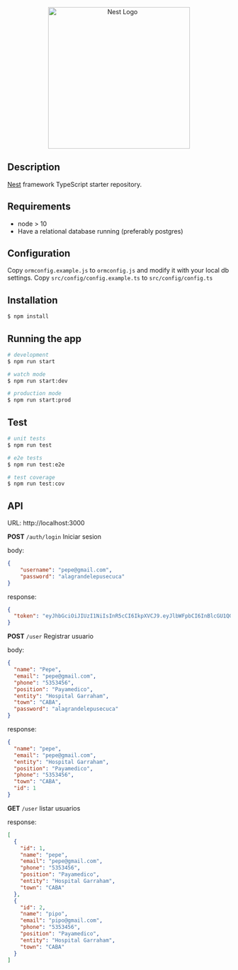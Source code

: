 <p align="center">
  <a href="http://nestjs.com/" target="blank"><img src="https://nestjs.com/img/logo_text.svg" width="320" alt="Nest Logo" /></a>
</p>

## Description

[Nest](https://github.com/nestjs/nest) framework TypeScript starter repository.

## Requirements
- node > 10
- Have a relational database running (preferably postgres)

## Configuration
Copy `ormconfig.example.js` to `ormconfig.js` and modify it with your local db settings.
Copy `src/config/config.example.ts` to `src/config/config.ts`

## Installation

```bash
$ npm install
```

## Running the app

```bash
# development
$ npm run start

# watch mode
$ npm run start:dev

# production mode
$ npm run start:prod
```

## Test

```bash
# unit tests
$ npm run test

# e2e tests
$ npm run test:e2e

# test coverage
$ npm run test:cov
```

## API
URL: http://localhost:3000

**POST** `/auth/login`
Iniciar sesion

body:
```json
{
	"username": "pepe@gmail.com",
	"password": "alagrandelepusecuca"
}
```
response:
```json
{
  "token": "eyJhbGciOiJIUzI1NiIsInR5cCI6IkpXVCJ9.eyJlbWFpbCI6InBlcGU1QGdtYWlsLmNvbSIsInN1YiI6NSwiaWF0IjoxNTg4MzY0Njk0LCJleHAiOjE1ODgzNjQ3NTR9.MBk1syfXepQgc7A92-_xpObXSnjNaKEFSDPzfbJR9hY"
}
```

**POST** `/user`
Registrar usuario

body:
```json
{
  "name": "Pepe",
  "email": "pepe@gmail.com",
  "phone": "5353456",
  "position": "Payamedico",
  "entity": "Hospital Garraham",
  "town": "CABA",
  "password": "alagrandelepusecuca"
}
```

response:
```json
{
  "name": "pepe",
  "email": "pepe@gmail.com",
  "entity": "Hospital Garraham",
  "position": "Payamedico",
  "phone": "5353456",
  "town": "CABA",
  "id": 1
}
```

**GET** `/user` listar usuarios

response:
```json
[
  {
    "id": 1,
    "name": "pepe",
    "email": "pepe@gmail.com",
    "phone": "5353456",
    "position": "Payamedico",
    "entity": "Hospital Garraham",
    "town": "CABA"
  },
  {
    "id": 2,
    "name": "pipo",
    "email": "pipo@gmail.com",
    "phone": "5353456",
    "position": "Payamedico",
    "entity": "Hospital Garraham",
    "town": "CABA"
  }
]
```
